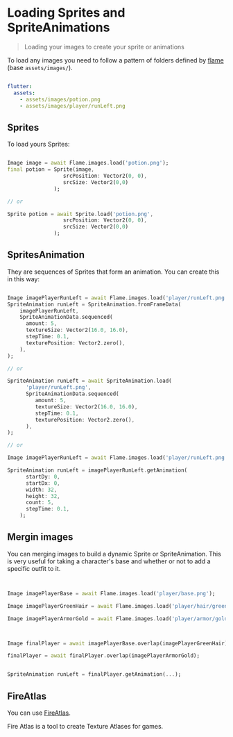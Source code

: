 # Loading Sprites and SpriteAnimations

> Loading your images to create your sprite or animations

To load any images you need to follow a pattern of folders defined by [flame](https://docs.flame-engine.org/1.0.0-releasecandidate.16/images.html#images) (base `assets/images/`).

```yaml

flutter:
  assets:
    - assets/images/potion.png
    - assets/images/player/runLeft.png
```

## Sprites

To load yours Sprites:

```dart

Image image = await Flame.images.load('potion.png');
final potion = Sprite(image,
                  srcPosition: Vector2(0, 0),
                  srcSize: Vector2(0,0)
               );

// or

Sprite potion = await Sprite.load('potion.png',
                  srcPosition: Vector2(0, 0),
                  srcSize: Vector2(0,0)
               );

```

## SpritesAnimation

They are sequences of Sprites that form an animation. You can create this in this way:

```dart

Image imagePlayerRunLeft = await Flame.images.load('player/runLeft.png');
SpriteAnimation runLeft = SpriteAnimation.fromFrameData(
    imagePlayerRunLeft,
    SpriteAnimationData.sequenced(
      amount: 5,
      textureSize: Vector2(16.0, 16.0),
      stepTime: 0.1,
      texturePosition: Vector2.zero(),
    ),
);

// or

SpriteAnimation runLeft = await SpriteAnimation.load(
      'player/runLeft.png',
      SpriteAnimationData.sequenced(
         amount: 5,
         textureSize: Vector2(16.0, 16.0),
         stepTime: 0.1,
         texturePosition: Vector2.zero(),
      ),
);

// or

Image imagePlayerRunLeft = await Flame.images.load('player/runLeft.png');

SpriteAnimation runLeft = imagePlayerRunLeft.getAnimation(
      startDy: 0,
      startDx: 0,
      width: 32,
      height: 32,
      count: 5,
      stepTime: 0.1,
    );

```


## Mergin images

You can merging images to build a dynamic Sprite or SpriteAnimation.
This is very useful for taking a character's base and whether or not to add a specific outfit to it.

```dart


Image imagePlayerBase = await Flame.images.load('player/base.png');

Image imagePlayerGreenHair = await Flame.images.load('player/hair/green.png');

Image imagePlayerArmorGold = await Flame.images.load('player/armor/gold.png');



Image finalPlayer = await imagePlayerBase.overlap(imagePlayerGreenHair);

finalPlayer = await finalPlayer.overlap(imagePlayerArmorGold);


SpriteAnimation runLeft = finalPlayer.getAnimation(...);

```

## FireAtlas

You can use [FireAtlas](https://github.com/flame-engine/fire-atlas).

Fire Atlas is a tool to create Texture Atlases for games.